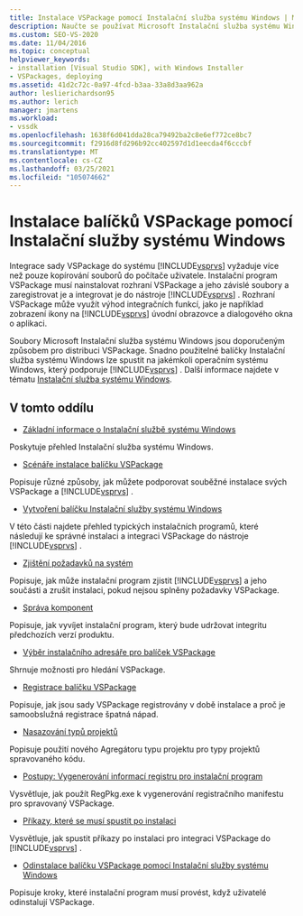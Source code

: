```yaml
---
title: Instalace VSPackage pomocí Instalační služba systému Windows | Microsoft Docs
description: Naučte se používat Microsoft Instalační služba systému Windows k instalaci VSPackage a jeho závislých souborů a jejich registraci a integraci do sady Visual Studio.
ms.custom: SEO-VS-2020
ms.date: 11/04/2016
ms.topic: conceptual
helpviewer_keywords:
- installation [Visual Studio SDK], with Windows Installer
- VSPackages, deploying
ms.assetid: 41d2c72c-0a97-4fcd-b3aa-33a8d3aa962a
author: leslierichardson95
ms.author: lerich
manager: jmartens
ms.workload:
- vssdk
ms.openlocfilehash: 1638f6d041dda28ca79492ba2c8e6ef772ce8bc7
ms.sourcegitcommit: f2916d8fd296b92cc402597d1d1eecda4f6cccbf
ms.translationtype: MT
ms.contentlocale: cs-CZ
ms.lasthandoff: 03/25/2021
ms.locfileid: "105074662"
---
```

# <a name="installing-vspackages-with-windows-installer"></a>Instalace balíčků VSPackage pomocí Instalační služby systému Windows
Integrace sady VSPackage do systému [!INCLUDE[vsprvs](../../code-quality/includes/vsprvs_md.md)] vyžaduje více než pouze kopírování souborů do počítače uživatele. Instalační program VSPackage musí nainstalovat rozhraní VSPackage a jeho závislé soubory a zaregistrovat je a integrovat je do nástroje [!INCLUDE[vsprvs](../../code-quality/includes/vsprvs_md.md)] . Rozhraní VSPackage může využít výhod integračních funkcí, jako je například zobrazení ikony na [!INCLUDE[vsprvs](../../code-quality/includes/vsprvs_md.md)] úvodní obrazovce a dialogového okna o aplikaci.

 Soubory Microsoft Instalační služba systému Windows jsou doporučeným způsobem pro distribuci VSPackage. Snadno použitelné balíčky Instalační služba systému Windows lze spustit na jakémkoli operačním systému Windows, který podporuje [!INCLUDE[vsprvs](../../code-quality/includes/vsprvs_md.md)] . Další informace najdete v tématu [Instalační služba systému Windows](/previous-versions/2kt85ked(v=vs.120)).

## <a name="in-this-section"></a>V tomto oddílu
- [Základní informace o Instalační službě systému Windows](../../extensibility/internals/windows-installer-basics.md)

 Poskytuje přehled Instalační služba systému Windows.

- [Scénáře instalace balíčku VSPackage](../../extensibility/internals/vspackage-setup-scenarios.md)

 Popisuje různé způsoby, jak můžete podporovat souběžné instalace svých VSPackage a [!INCLUDE[vsprvs](../../code-quality/includes/vsprvs_md.md)] .

- [Vytvoření balíčku Instalační služby systému Windows](../../extensibility/internals/authoring-a-windows-installer-package.md)

 V této části najdete přehled typických instalačních programů, které následují ke správné instalaci a integraci VSPackage do nástroje [!INCLUDE[vsprvs](../../code-quality/includes/vsprvs_md.md)] .

- [Zjištění požadavků na systém](../../extensibility/internals/detecting-system-requirements.md)

 Popisuje, jak může instalační program zjistit [!INCLUDE[vsprvs](../../code-quality/includes/vsprvs_md.md)] a jeho součásti a zrušit instalaci, pokud nejsou splněny požadavky VSPackage.

- [Správa komponent](../../extensibility/internals/component-management.md)

 Popisuje, jak vyvíjet instalační program, který bude udržovat integritu předchozích verzí produktu.

- [Výběr instalačního adresáře pro balíček VSPackage](../../extensibility/internals/choosing-the-installation-directory-for-a-vspackage.md)

 Shrnuje možnosti pro hledání VSPackage.

- [Registrace balíčku VSPackage](../../extensibility/internals/vspackage-registration.md)

 Popisuje, jak jsou sady VSPackage registrovány v době instalace a proč je samoobslužná registrace špatná nápad.

- [Nasazování typů projektů](../../extensibility/internals/deploying-project-types.md)

 Popisuje použití nového Agregátoru typu projektu pro typy projektů spravovaného kódu.

- [Postupy: Vygenerování informací registru pro instalační program ](../../extensibility/internals/how-to-generate-registry-information-for-an-installer.md)

 Vysvětluje, jak použít RegPkg.exe k vygenerování registračního manifestu pro spravovaný VSPackage.

- [Příkazy, které se musí spustit po instalaci](../../extensibility/internals/commands-that-must-be-run-after-installation.md)

 Vysvětluje, jak spustit příkazy po instalaci pro integraci VSPackage do [!INCLUDE[vsprvs](../../code-quality/includes/vsprvs_md.md)] .

- [Odinstalace balíčku VSPackage pomocí Instalační služby systému Windows](../../extensibility/internals/uninstalling-a-vspackage-with-windows-installer.md)

 Popisuje kroky, které instalační program musí provést, když uživatelé odinstalují VSPackage.